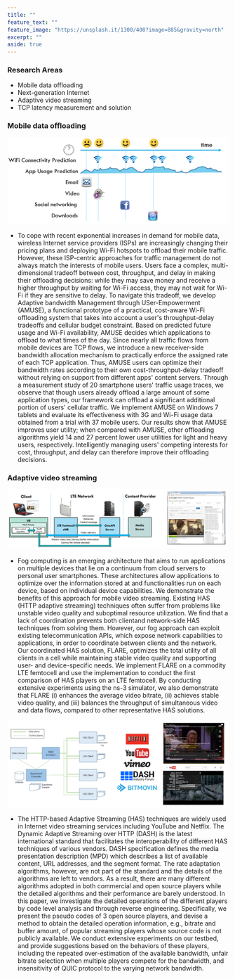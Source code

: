 ```yaml
---
title: ""
feature_text: ""
feature_image: "https://unsplash.it/1300/400?image=885&gravity=north"
excerpt: ""
aside: true
---
```

### Research Areas
* Mobile data offloading
* Next-generation Internet
* Adaptive video streaming
* TCP latency measurement and solution 

### Mobile data offloading

![amuse](assets/amuse.png)

* To cope with recent exponential increases in demand for mobile data, wireless Internet service providers (ISPs) are increasingly changing their pricing plans and deploying Wi-Fi hotspots to offload their mobile traffic. However, these ISP-centric approaches for traffic management do not always match the interests of mobile users. Users face a complex, multi-dimensional tradeoff between cost, throughput, and delay in making their offloading decisions: while they may save money and receive a higher throughput by waiting for Wi-Fi access, they may not wait for Wi-Fi if they are sensitive to delay. To navigate this tradeoff, we develop Adaptive bandwidth Management through USer-Empowerment (AMUSE), a functional prototype of a practical, cost-aware Wi-Fi offloading system that takes into account a user's throughput-delay tradeoffs and cellular budget constraint. Based on predicted future usage and Wi-Fi availability, AMUSE decides which applications to offload to what times of the day. Since nearly all traffic flows from mobile devices are TCP flows, we introduce a new receiver-side bandwidth allocation mechanism to practically enforce the assigned rate of each TCP application. Thus, AMUSE users can optimize their bandwidth rates according to their own cost-throughput-delay tradeoff without relying on support from different apps' content servers. Through a measurement study of 20 smartphone users' traffic usage traces, we observe that though users already offload a large amount of some application types, our framework can offload a significant additional portion of users' cellular traffic. We implement AMUSE on Windows 7 tablets and evaluate its effectiveness with 3G and Wi-Fi usage data obtained from a trial with 37 mobile users. Our results show that AMUSE improves user utility; when compared with AMUSE, other offloading algorithms yield 14 and 27 percent lower user utilities for light and heavy users, respectively. Intelligently managing users' competing interests for cost, throughput, and delay can therefore improve their offloading decisions.

### Adaptive video streaming

![flare](assets/flare.png)

* Fog computing is an emerging architecture that aims to run applications on multiple devices that lie on a continuum from cloud servers to personal user smartphones. These architectures allow applications to optimize over the information stored at and functionalities run on each device, based on individual device capabilities. We demonstrate the benefits of this approach for mobile video streaming. Existing HAS (HTTP adaptive streaming) techniques often suffer from problems like unstable video quality and suboptimal resource utilization. We find that a lack of coordination prevents both clientand network-side HAS techniques from solving them. However, our fog approach can exploit existing telecommunication APIs, which expose network capabilities to applications, in order to coordinate between clients and the network. Our coordinated HAS solution, FLARE, optimizes the total utility of all clients in a cell while maintaining stable video quality and supporting user- and device-specific needs. We implement FLARE on a commodity LTE femtocell and use the implementation to conduct the first comparison of HAS players on an LTE femtocell. By conducting extensive experiments using the ns-3 simulator, we also demonstrate that FLARE (i) enhances the average video bitrate, (ii) achieves stable video quality, and (iii) balances the throughput of simultaneous video and data flows, compared to other representative HAS solutions.

![experimental_evaluation](assets/comnet.png)

* The HTTP-based Adaptive Streaming (HAS) techniques are widely
used in Internet video streaming services including
YouTube and Netflix. The Dynamic Adaptive Streaming over HTTP (DASH) is
the latest international standard that facilitates the interoperability
of different HAS techniques of various vendors. DASH specification
defines the media presentation description (MPD) which describes a list
of available content, URL addresses, and the segment format. The rate
adaptation algorithms, however, are not part of the standard and the
details of the algorithms are left to vendors. As a result, there are
many different algorithms adopted in both commercial and open source
players while the detailed algorithms and their performance are barely
understood. In this paper, we investigate the detailed operations of the
different players by code level analysis and through reverse engineering.
Specifically, we present the pseudo codes of 3 open source players, and
devise a method to obtain the detailed operation information, e.g.,
bitrate and buffer amount, of popular streaming players whose source code
is not publicly available. We conduct extensive experiments on our
testbed, and provide suggestions based on the behaviors of these players,
including the repeated over-estimation of the available bandwidth, unfair
bitrate selection when multiple players compete for the bandwidth, and
insensitivity of QUIC protocol to the varying network bandwidth.
